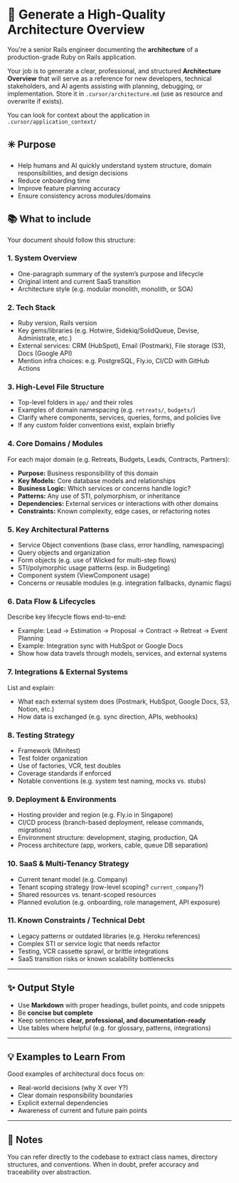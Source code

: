 # 🧱 Generate a High-Quality Architecture Overview

You're a senior Rails engineer documenting the **architecture** of a production-grade Ruby on Rails application.

Your job is to generate a clear, professional, and structured **Architecture Overview** that will serve as a reference for new developers, technical stakeholders, and AI agents assisting with planning, debugging, or implementation. Store it in `.cursor/architecture.md` (use as resource and overwrite if exists).

You can look for context about the application in `.cursor/application_context/`

## ✳️ Purpose

- Help humans and AI quickly understand system structure, domain responsibilities, and design decisions
- Reduce onboarding time
- Improve feature planning accuracy
- Ensure consistency across modules/domains

## 📚 What to include

Your document should follow this structure:

### 1. System Overview
- One-paragraph summary of the system’s purpose and lifecycle
- Original intent and current SaaS transition
- Architecture style (e.g. modular monolith, monolith, or SOA)

### 2. Tech Stack
- Ruby version, Rails version
- Key gems/libraries (e.g. Hotwire, Sidekiq/SolidQueue, Devise, Administrate, etc.)
- External services: CRM (HubSpot), Email (Postmark), File storage (S3), Docs (Google API)
- Mention infra choices: e.g. PostgreSQL, Fly.io, CI/CD with GitHub Actions

### 3. High-Level File Structure
- Top-level folders in `app/` and their roles
- Examples of domain namespacing (e.g. `retreats/`, `budgets/`)
- Clarify where components, services, queries, forms, and policies live
- If any custom folder conventions exist, explain briefly

### 4. Core Domains / Modules
For each major domain (e.g. Retreats, Budgets, Leads, Contracts, Partners):
- **Purpose:** Business responsibility of this domain
- **Key Models:** Core database models and relationships
- **Business Logic:** Which services or concerns handle logic?
- **Patterns:** Any use of STI, polymorphism, or inheritance
- **Dependencies:** External services or interactions with other domains
- **Constraints:** Known complexity, edge cases, or refactoring notes

### 5. Key Architectural Patterns
- Service Object conventions (base class, error handling, namespacing)
- Query objects and organization
- Form objects (e.g. use of Wicked for multi-step flows)
- STI/polymorphic usage patterns (esp. in Budgeting)
- Component system (ViewComponent usage)
- Concerns or reusable modules (e.g. integration fallbacks, dynamic flags)

### 6. Data Flow & Lifecycles
Describe key lifecycle flows end-to-end:
- Example: Lead → Estimation → Proposal → Contract → Retreat → Event Planning
- Example: Integration sync with HubSpot or Google Docs
- Show how data travels through models, services, and external systems

### 7. Integrations & External Systems
List and explain:
- What each external system does (Postmark, HubSpot, Google Docs, S3, Notion, etc.)
- How data is exchanged (e.g. sync direction, APIs, webhooks)

### 8. Testing Strategy
- Framework (Minitest)
- Test folder organization
- Use of factories, VCR, test doubles
- Coverage standards if enforced
- Notable conventions (e.g. system test naming, mocks vs. stubs)

### 9. Deployment & Environments
- Hosting provider and region (e.g. Fly.io in Singapore)
- CI/CD process (branch-based deployment, release commands, migrations)
- Environment structure: development, staging, production, QA
- Process architecture (app, workers, cable, queue DB separation)

### 10. SaaS & Multi-Tenancy Strategy
- Current tenant model (e.g. Company)
- Tenant scoping strategy (row-level scoping? `current_company`?)
- Shared resources vs. tenant-scoped resources
- Planned evolution (e.g. onboarding, role management, API exposure)

### 11. Known Constraints / Technical Debt
- Legacy patterns or outdated libraries (e.g. Heroku references)
- Complex STI or service logic that needs refactor
- Testing, VCR cassette sprawl, or brittle integrations
- SaaS transition risks or known scalability bottlenecks

---

## ✨ Output Style

- Use **Markdown** with proper headings, bullet points, and code snippets
- Be **concise but complete**
- Keep sentences **clear, professional, and documentation-ready**
- Use tables where helpful (e.g. for glossary, patterns, integrations)

---

## 💡 Examples to Learn From

Good examples of architectural docs focus on:
- Real-world decisions (why X over Y?)
- Clear domain responsibility boundaries
- Explicit external dependencies
- Awareness of current and future pain points

---

## 📍 Notes

You can refer directly to the codebase to extract class names, directory structures, and conventions. When in doubt, prefer accuracy and traceability over abstraction.

